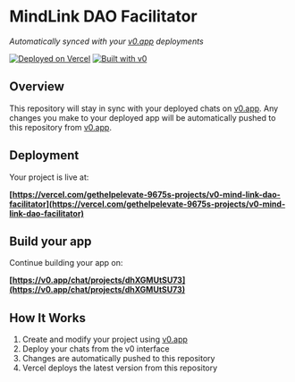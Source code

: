 # MindLink DAO Facilitator

*Automatically synced with your [v0.app](https://v0.app) deployments*

[![Deployed on Vercel](https://img.shields.io/badge/Deployed%20on-Vercel-black?style=for-the-badge&logo=vercel)](https://vercel.com/gethelpelevate-9675s-projects/v0-mind-link-dao-facilitator)
[![Built with v0](https://img.shields.io/badge/Built%20with-v0.app-black?style=for-the-badge)](https://v0.app/chat/projects/dhXGMUtSU73)

## Overview

This repository will stay in sync with your deployed chats on [v0.app](https://v0.app).
Any changes you make to your deployed app will be automatically pushed to this repository from [v0.app](https://v0.app).

## Deployment

Your project is live at:

**[https://vercel.com/gethelpelevate-9675s-projects/v0-mind-link-dao-facilitator](https://vercel.com/gethelpelevate-9675s-projects/v0-mind-link-dao-facilitator)**

## Build your app

Continue building your app on:

**[https://v0.app/chat/projects/dhXGMUtSU73](https://v0.app/chat/projects/dhXGMUtSU73)**

## How It Works

1. Create and modify your project using [v0.app](https://v0.app)
2. Deploy your chats from the v0 interface
3. Changes are automatically pushed to this repository
4. Vercel deploys the latest version from this repository